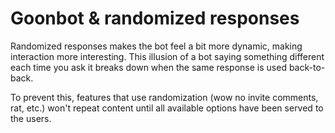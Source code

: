 # Goonbot & randomized responses
Randomized responses makes the bot feel a bit more dynamic, making interaction more interesting. This illusion of a bot saying something different each time you ask it breaks down when the same response is used back-to-back.

To prevent this, features that use randomization (wow no invite comments, rat, etc.) won't repeat content until all available options have been served to the users.